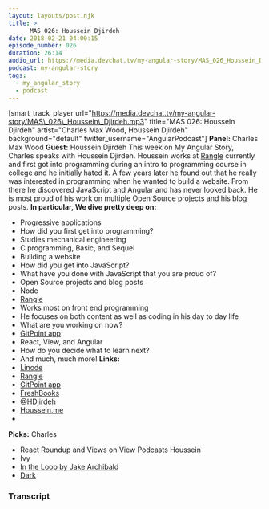 ```yaml
---
layout: layouts/post.njk
title: >
      MAS 026: Houssein Djirdeh
date: 2018-02-21 04:00:15
episode_number: 026
duration: 26:14
audio_url: https://media.devchat.tv/my-angular-story/MAS_026_Houssein_Djirdeh.mp3
podcast: my-angular-story
tags: 
  - my_angular_story
  - podcast
---
```


[smart\_track\_player url="https://media.devchat.tv/my-angular-story/MAS\_026\_Houssein\_Djirdeh.mp3" title="MAS 026: Houssein Djirdeh" artist="Charles Max Wood, Houssein Djirdeh" background="default" twitter\_username="AngularPodcast"] **Panel:** Charles Max Wood **Guest:** Houssein Djirdeh This week on My Angular Story, Charles speaks with Houssein Djirdeh. Houssein works at [Rangle](https://rangle.io/) currently and first got into programming during an intro to programming course in college and he initially hated it. A few years later he found out that he really was interested in programming when he wanted to build a website. From there he discovered JavaScript and Angular and has never looked back. He is most proud of his work on multiple Open Source projects and his blog posts. **In particular, We dive pretty deep on:&nbsp;**

- Progressive applications
- How did you first get into programming?
- Studies mechanical engineering
- C programming, Basic, and Sequel
- Building a website
- How did you get into JavaScript?
- What have you done with JavaScript that you are proud of?
- Open Source projects and blog posts
- Node
- [Rangle](https://rangle.io/)
- Works most on front end programming
- He focuses on both content as well as coding in his day to day life
- What are you working on now?
- [GitPoint app](https://gitpoint.co/)
- React, View, and Angular
- How do you decide what to learn next?
- And much, much more!
**Links:&nbsp;**
- [Linode](https://promo.linode.com/myangularstory/)
- [Rangle](https://rangle.io/)
- [GitPoint app](https://gitpoint.co/)
- [FreshBooks](https://www.freshbooks.com/invoice?ref=11731&utm_source=pbm&utm_medium=affiliate-program&utm_influencer=419364&utm_campaign=podcast-influencers)
- [@HDjirdeh](https://twitter.com/hdjirdeh?lang=en)
- [Houssein.me](https://houssein.me/)
- 
**Picks:** Charles
- React Roundup and Views on View Podcasts
Houssein
- Ivy
- [In the Loop by Jake Archibald](https://www.youtube.com/watch?v=cCOL7MC4Pl0)
- [Dark](https://en.wikipedia.org/wiki/Dark_(TV_series))


### Transcript


